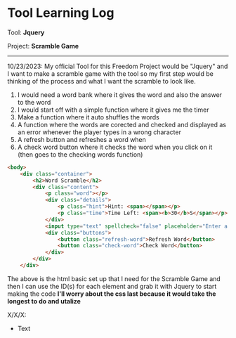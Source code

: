 # Tool Learning Log

Tool: **Jquery**

Project: **Scramble Game**

---

10/23/2023:
My official Tool for this Freedom Project would be "Jquery" and I want to make a scramble game with the tool so my first step would be thinking of the process and what I want the scramble to look like.
1. I would need a word bank where it gives the word and also the answer to the word
2. I would start off with a simple function where it gives me the timer
3. Make a function where it auto shuffles the words
4. A function where the words are corected and checked and displayed as an error whenever the player types in a wrong character
5. A refresh button and refreshes a word when
6. A check word button where it checks the word when you click on it (then goes to the checking words function)

```html
<body>
    <div class="container">
        <h2>Word Scramble</h2>
        <div class="content">
            <p class="word"></p>
            <div class="details">
                <p class="hint">Hint: <span></span></p>
                <p class="time">Time Left: <span><b>30</b>S</span></p>
            </div>
            <input type="text" spellcheck="false" placeholder="Enter a valid word">
            <div class="buttons">
                <button class="refresh-word">Refresh Word</button>
                <button class="check-word">Check Word</button>
            </div>
        </div>
    </div>
```
The above is the html basic set up that I need for the Scramble Game and then I can use the ID(s) for each element and grab it with Jquery to start making the code
**I'll worry about the css last because it would take the longest to do and utalize** 

X/X/X:
* Text


<!--
* Links you used today (websites, videos, etc)
* Things you tried, progress you made, etc
* Challenges, a-ha moments, etc
* Questions you still have
* What you're going to try next
-->
